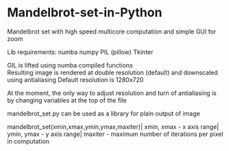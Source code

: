 # Mandelbrot-set-in-Python
Mandelbrot set with high speed multicore computation and simple GUI for zoom

Lib requirements:
  numba
  numpy
  PIL (pillow)
  Tkinter
  
GIL is lifted using numba compiled functions  
Resulting image is rendered at double resolution (default) and downscaled using antialiasing
Default resolution is 1280x720

At the moment, the only way to adjust resolution and turn of antialiasing is by changing variables at the top of the file

mandelbrot_set.py can be used as a library for plain output of image 
 
mandelbrot_set(xmin,xmax,ymin,ymax,maxiter)|
xmin, xmax - x axis range|
ymin, ymax - y axis range|
maxiter - maximum number of iterations per pixel in computation